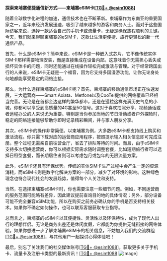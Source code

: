 **探索柬埔寨便捷通信新方式——柬埔寨eSIM卡[[TG💪+ @esim1088](https://t.me/s/esim1088)]**

随着全球数字化进程的加速，通信技术也在不断革新。柬埔寨作为东南亚的重要国家之一，近年来经济发展迅速，吸引了越来越多的游客和商务人士。而对于这些国际访客来说，选择一款适合自己的手机卡或流量卡，无疑是确保旅程顺利的关键。今天，我们就来聊聊柬埔寨的eSIM卡，这款让生活更便捷、旅行更轻松的新一代通信产品。

首先，什么是eSIM卡？简单来说，eSIM卡是一种嵌入式芯片，它不像传统实体SIM卡那样需要物理安装，而是直接集成在设备内部。这意味着你无需担心丢失或损坏实体卡的问题，同时还能通过在线操作轻松完成激活与管理。对于经常跨国出行的人来说，eSIM卡无疑是一个福音，因为它支持多国漫游功能，让你无论身处何地都能享受稳定的网络连接。

那么，为什么选择柬埔寨的eSIM卡呢？首先，柬埔寨的移动通信市场正在快速发展，三大运营商——Smart Axiata、Metfone以及CooTel提供的网络覆盖已经相当完善。无论是在首都金边这样的繁华都市，还是在暹粒这样充满历史气息的小城，你都可以享受到高质量的4G甚至5G信号。这对于喜欢拍照分享、视频通话或者远程办公的人来说尤为重要。特别是当你参加当地的节日活动或者户外探险时，稳定的网络连接能够帮助你即时记录精彩瞬间，并与家人朋友分享。

其次，eSIM卡的操作非常简便。以柬埔寨为例，大多数eSIM卡都支持线上购买和激活流程。你只需下载对应的运营商应用程序，按照提示输入相关信息即可完成注册。整个过程无需亲自前往营业厅，省去了排队等待的时间。而且，由于eSIM卡支持多次切换运营商，你可以根据实际需求随时调整套餐，比如短期旅行者可以选择日租型套餐，而长期居住者则可以考虑包月或包年的无限流量方案。

此外，eSIM卡还具有环保优势。传统的实体SIM卡生产过程中会产生一定的资源消耗，而eSIM卡则是数字化解决方案的一部分，减少了对环境的影响。这种绿色理念也符合现代社会的发展趋势，值得每个人关注和支持。

当然，在选择柬埔寨eSIM卡时，你也需要注意一些细节问题。例如，不同运营商的服务范围可能略有差异，因此建议提前查询目的地的具体情况；另外，部分设备可能不完全兼容eSIM功能，所以在购买之前务必确认你的手机是否支持相关技术。如果你不确定如何操作，也可以联系客服获取专业指导。

总而言之，柬埔寨的eSIM卡以其便捷性、灵活性以及环保特性，成为了现代人出行的理想伴侣。无论是商务出差还是休闲度假，它都能为你提供无缝衔接的网络体验。如果你想进一步了解柬埔寨eSIM卡的相关信息，不妨加入我们的交流群组[[TG💪+ @esim1088](https://t.me/s/esim1088)]，与其他用户一起探讨心得体验吧！

最后，别忘了关注我们的社交媒体账号[[TG💪+ @esim1088](https://t.me/s/esim1088)]，获取更多关于手机卡、流量卡及注册卡类型的最新资讯！[[TG💪+ @esim1088](https://t.me/s/esim1088) ![Image](https://i.postimg.cc/4NQfJmqS/Snipaste-2025-05-13-00-14-12.png)]